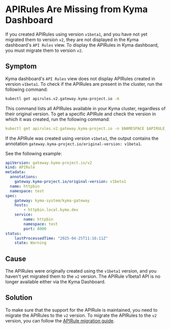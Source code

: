 # APIRules Are Missing from Kyma Dashboard

If you created APIRules using version `v1beta1`, and you have not yet migrated them to version `v2`,
they are not displayed in the Kyma dashboard's `API Rules` view.
To display the APIRules in Kyma dashboard, you must migrate them to version `v2`.

## Symptom

Kyma dashboard's `API Rules` view does not display APIRules created in version `v1beta1`.
To check if the APIRules are present in the cluster, run the following command:

```bash
kubectl get apirules.v2.gateway.kyma-project.io -A
```
This command lists all APIRules available in your Kyma cluster, regardless of their original version.
To get a specific APIRule and check the version in which it was created, run the following command:
```yaml
kubectl get apirules.v2.gateway.kyma-project.io -n $NAMESPACE $APIRULE_NAME -o yaml
```

If the APIRule was created using version `v1beta1`,
the output contains the annotation `gateway.kyma-project.io/original-version: v1beta1`.

See the following example: 

```yaml
apiVersion: gateway.kyma-project.io/v2
kind: APIRule
metadata:
  annotations:
    gateway.kyma-project.io/original-version: v1beta1
  name: httpbin
  namespace: test
spec:
    gateway: kyma-system/kyma-gateway
    hosts:
        - httpbin.local.kyma.dev
    service:
        name: httpbin
        namespace: test
        port: 8000
status:
    lastProcessedTime: "2025-04-25T11:16:11Z"
    state: Warning
```

## Cause

The APIRules were originally created using the `v1beta1` version, and you haven't yet migrated them to the `v2` version.
The APIRule v1beta1 API is no longer available either via the Kyma Dashboard.

## Solution

To make sure that the support for the APIRule is maintained, you need to migrate the APIRules to the `v2` version.
To migrate the APIRules to the `v2` version, you can follow the [APIRule migration guide](../../apirule-migration/README.md).
